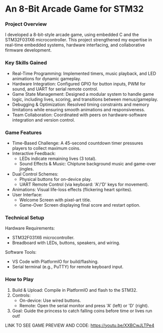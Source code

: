<h1>An 8-Bit Arcade Game for STM32</h1>

<h3>Project Overview</h3>
I developed  a 8-bit-style arcade game, using embedded C and the STM32F031X6 microcontroller. This project strengthened my expertise in real-time embedded systems, hardware interfacing, and collaborative firmware development.  

<h3>Key Skills Gained</h3> 

- Real-Time Programming: Implemented timers, music playback, and LED animations for dynamic gameplay.  
- Hardware Integration: Configured GPIO for button inputs, PWM for sound, and UART for serial remote control.  
- Game State Management: Designed a modular system to handle game logic, including lives, scoring, and transitions between menus/gameplay.  
- Debugging & Optimization: Resolved timing constraints and memory limitations while ensuring smooth animations and responsiveness.  
- Team Collaboration: Coordinated with peers on hardware-software integration and version control.  

<h3>Game Features</h3>

- Time-Based Challenge: A 45-second countdown timer pressures players to collect maximum coins.  
- Interactive Feedback:  
  - LEDs indicate remaining lives (3 total).  
  - Sound Effects & Music: Chiptune background music and game-over jingles.  
- Dual Control Schemes:  
  - Physical buttons for on-device play.  
  - UART Remote Control (via keyboard: 'A'/'D' keys for movement).  
- Animations: Visual life-loss effects (flickering heart sprites).  
- User Interface:  
  - Welcome Screen with pixel-art title.  
  - Game-Over Screen displaying final score and restart option.  

<h3>Technical Setup</h3>

Hardware Requirements:  
- STM32F031X6 microcontroller.  
- Breadboard with LEDs, buttons, speakers, and wiring.  

Software Tools:  
- VS Code with PlatformIO for build/flashing.  
- Serial terminal (e.g., PuTTY) for remote keyboard input.  

<h3>How to Play</h3>  

1. Build & Upload: Compile in PlatformIO and flash to the STM32.  
2. Controls:  
   - On-device: Use wired buttons.  
   - Remote: Open the serial monitor and press 'A' (left) or 'D' (right).  
3. Goal: Guide the princess to catch falling coins before time or lives run out!  



LINK TO SEE GAME PREVIEW AND CODE: https://youtu.be/XXBCwJLTPe4
 
 
